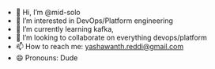 - 👋 Hi, I’m @mid-solo
- 👀 I’m interested in DevOps/Platform engineering
- 🌱 I’m currently learning kafka,
- 💞️ I’m looking to collaborate on everything devops/platform
- 📫 How to reach me: yashawanth.reddi@gmail.com
- 😄 Pronouns: Dude

<!---
mid-solo/mid-solo is a ✨ special ✨ repository because its `README.md` (this file) appears on your GitHub profile.
You can click the Preview link to take a look at your changes.
--->
